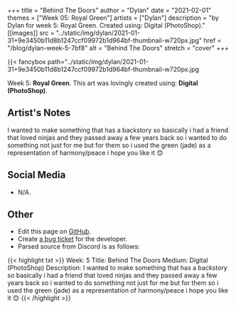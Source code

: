 +++
title =       "Behind The Doors"
author =      "Dylan"
date =        "2021-02-01"
themes =      ["Week 05: Royal Green"]
artists =     ["Dylan"]
description = "by Dylan for week 5: Royal Green. Created using: Digital (PhotoShop)."
[[images]]
              src = "../static/img/dylan/2021-01-31+9e3450b11d8b1247ccf09972b1d964bf-thumbnail-w720px.jpg"
              href = "/blog/dylan-week-5-7bf8"
              alt = "Behind The Doors"
              stretch = "cover"
+++


{{< fancybox path="../static/img/dylan/2021-01-31+9e3450b11d8b1247ccf09972b1d964bf-thumbnail-w720px.jpg

Week 5: **Royal Green**. This art was lovingly created using: **Digital (PhotoShop)**.

## Artist's Notes

I wanted to make something that has a backstory so basically i had a friend that loved ninjas and they passed away a few years back so i wanted to do something not just for me but for them so i used the green (jade) as a representation of harmony/peace i hope you like it 😊

## Social Media

- N/A.

## Other

- Edit this page on [GitHub](https://github.com/teaminkling/web-refresh/edit/main/content/blog/dylan-week-5-7bf8.md).
- Create [a bug ticket](https://github.com/teaminkling/web-refresh/issues/new?assignees=&labels=bug&template=problem-report.md&title=) for the developer.
- Parsed source from Discord is as follows:

{{< highlight txt >}}
Week: 5
Title: Behind The Doors
Medium: Digital (PhotoShop)
Description: I wanted to make something that has a backstory so basically i had a friend that loved ninjas and they passed away a few years back so i wanted to do something not just for me but for them so i used the green (jade) as a representation of harmony/peace i hope you like it 😊
{{< /highlight >}}